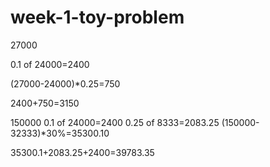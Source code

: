 # week-1-toy-problem
27000

0.1 of 24000=2400

(27000-24000)*0.25=750

2400+750=3150

150000
0.1 of 24000=2400
0.25 of 8333=2083.25
(150000-32333)*30%=35300.10

35300.1+2083.25+2400=39783.35
